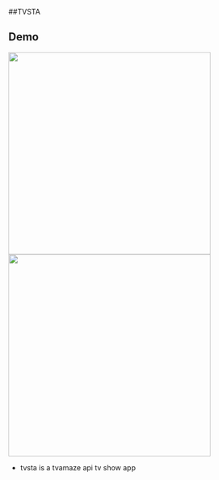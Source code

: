 ##TVSTA
## Demo
<!-- ![Screenshot_20220228_141245](https://user-images.githubusercontent.com/82495260/155977098-000f42e2-1137-4cc2-a2f1-9a8b33de8a76.png) -->
<!-- ![Screenshot_20220228_141218](https://user-images.githubusercontent.com/82495260/155977217-5466780b-025d-483d-8651-6dc163e7e19e.png) -->

<img src="https://user-images.githubusercontent.com/82495260/155977098-000f42e2-1137-4cc2-a2f1-9a8b33de8a76.png" width="400" /><img src="https://user-images.githubusercontent.com/82495260/155977217-5466780b-025d-483d-8651-6dc163e7e19e.png" width="400" />
- tvsta is a tvamaze api tv show app

